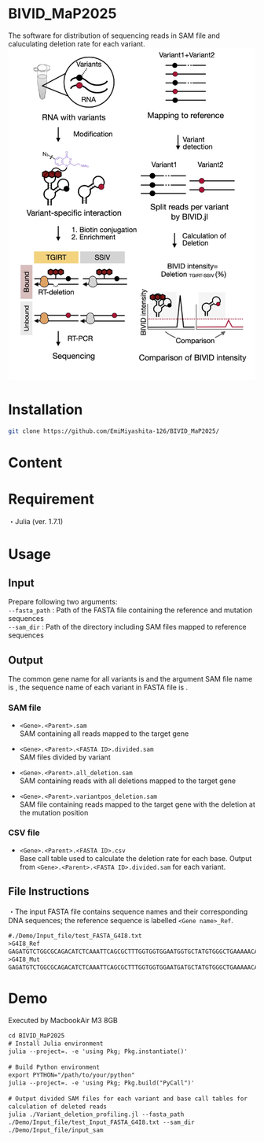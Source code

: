 # BIVID_MaP2025

The software for distribution of sequencing reads in SAM file and caluculating deletion rate for each variant.
![The image of variant-specific interaction profiling](./images/250505_Github_BIVID_MaP.jpg)
# Installation 
```bash
git clone https://github.com/EmiMiyashita-126/BIVID_MaP2025/
```

# Content

# Requirement

・Julia (ver. 1.7.1)

# Usage
## Input

Prepare following two arguments: <br>
  `--fasta_path` : Path of the FASTA file containing the reference and mutation sequences<br>
  `--sam_dir` : Path of the directory including SAM files mapped to reference sequences<br>


## Output
The common gene name for all variants is <Gene> and the argument SAM file name is <Parent>, the sequence name of each variant in FASTA file is <FASTA ID>. 
### SAM file

- `<Gene>.<Parent>.sam`  
  SAM containing all reads mapped to the target gene<br>

- `<Gene>.<Parent>.<FASTA ID>.divided.sam`  
  SAM files divided by variant

- `<Gene>.<Parent>.all_deletion.sam`  
  SAM containing reads with all deletions mapped to the target gene 

- `<Gene>.<Parent>.variantpos_deletion.sam`  
   SAM file containing reads mapped to the target gene with the deletion at the mutation position

### CSV file

- `<Gene>.<Parent>.<FASTA ID>.csv`  
  Base call table used to calculate the deletion rate for each base. Output from `<Gene>.<Parent>.<FASTA ID>.divided.sam` for each variant. 

## File Instructions
・The input FASTA file contains sequence names and their corresponding DNA sequences; the reference sequence is labelled 	`<Gene name>_Ref`.
```text
#./Demo/Input_file/test_FASTA_G4I8.txt
>G4I8_Ref
GAGATGTCTGGCGCAGACATCTCAAATTCAGCGCTTTGGTGGTGGAATGGTGCTATGTGGGCTGAAAAACAAATCGGGCTTCGGTCCGGTTC
>G4I8_Mut
GAGATGTCTGGCGCAGACATCTCAAATTCAGCGCTTTGGTGGTGGAATGATGCTATGTGGGCTGAAAAACAAATCGGGCTTCGGTCCGGTTC
```

# Demo
Executed by MacbookAir M3 8GB
```text
cd BIVID_MaP2025
# Install Julia environment
julia --project=. -e 'using Pkg; Pkg.instantiate()'

# Build Python environment
export PYTHON="/path/to/your/python"
julia --project=. -e 'using Pkg; Pkg.build("PyCall")'

# Output divided SAM files for each variant and base call tables for calculation of deleted reads
julia ./Variant_deletion_profiling.jl --fasta_path ./Demo/Input_file/test_Input_FASTA_G4I8.txt --sam_dir ./Demo/Input_file/input_sam

```
















